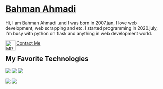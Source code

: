 
# <a href="https://github.com/MR-MESHKY"> Bahman Ahmadi </a>

Hi, I am Bahman Ahmadi ,and I was born in 2007.jan, I love web development, web scrapping and etc. I started programming in 2020.july, I'm busy with python on flask and anything in web development world.

<a href="[https://t.me/Bprogrammer](https://github.com/MR-MESHKY)">
	<img align="left" alt="MR-MESHKY | Telegram" width="32px" src="https://upload.wikimedia.org/wikipedia/commons/thumb/8/83/Telegram_2019_Logo.svg/1200px-Telegram_2019_Logo.svg.png" /> Contact Me
</a>
<br>

## My Favorite Technologies
![](https://img.shields.io/badge/OS-Linux-informational?style=flat&logo=linux&logoColor=white&color=informational)
![](https://img.shields.io/badge/Editor-VsCode-informational?style=flat&logo=visual-studio-code&logoColor=white&color=informational)
![](https://img.shields.io/badge/Code-Python-informational?style=flat&logo=python&logoColor=white&color=informational)

![](https://github-readme-stats.vercel.app/api/top-langs/?username=MR-MESHKY&count_private=true&layout=compact&theme=transparent)
![](https://github-readme-stats.vercel.app/api?username=MR-MESHKY&show_icons=true&count_private=true&theme=transparent)

